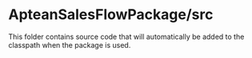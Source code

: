# ApteanSalesFlowPackage/src

This folder contains source code that will automatically be added to the classpath when
the package is used.
